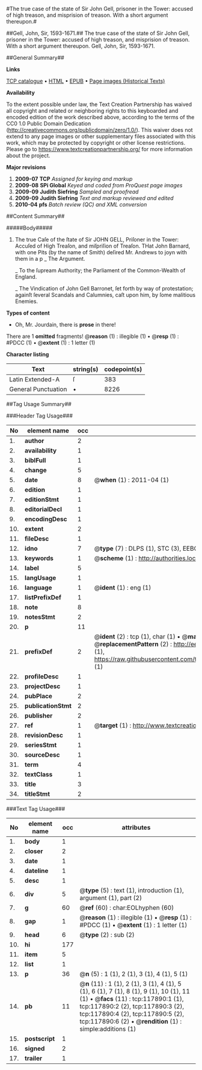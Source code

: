 #The true case of the state of Sir John Gell, prisoner in the Tower: accused of high treason, and misprision of treason. With a short argument thereupon.#

##Gell, John, Sir, 1593-1671.##
The true case of the state of Sir John Gell, prisoner in the Tower: accused of high treason, and misprision of treason. With a short argument thereupon.
Gell, John, Sir, 1593-1671.

##General Summary##

**Links**

[TCP catalogue](http://www.ota.ox.ac.uk/tcp/)  • 
[HTML](http://tei.it.ox.ac.uk/tcp/Texts-HTML/free/A85/A85890.html)  • 
[EPUB](http://tei.it.ox.ac.uk/tcp/Texts-EPUB/free/A85/A85890.epub) • 
[Page images (Historical Texts)](https://historicaltexts.jisc.ac.uk/eebo-99865642e)

**Availability**

To the extent possible under law, the Text Creation Partnership has waived all copyright and related or neighboring rights to this keyboarded and encoded edition of the work described above, according to the terms of the CC0 1.0 Public Domain Dedication (http://creativecommons.org/publicdomain/zero/1.0/). This waiver does not extend to any page images or other supplementary files associated with this work, which may be protected by copyright or other license restrictions. Please go to https://www.textcreationpartnership.org/ for more information about the project.

**Major revisions**

1. __2009-07__ __TCP__ *Assigned for keying and markup*
1. __2009-08__ __SPi Global__ *Keyed and coded from ProQuest page images*
1. __2009-09__ __Judith Siefring__ *Sampled and proofread*
1. __2009-09__ __Judith Siefring__ *Text and markup reviewed and edited*
1. __2010-04__ __pfs__ *Batch review (QC) and XML conversion*

##Content Summary##

#####Body#####

1. The true Caſe of the ſtate of Sir JOHN GELL, Priſoner
in the Tower: Accuſed of High Treaſon, and miſpriſion of
Treaſon.
THat John Barnard, with one Pits (by the
name of Smith) deſired Mr. Andrews to joyn with them in a
p
    _ The Argument.

    _ To the ſupream Authority; the Parliament of the
Common-Wealth of England.

    _ The Vindication of John Gell Barronet, ſet forth
by way of protestation; againſt ſeveral Scandals and Calumnies, caſt upon
him, by ſome malitious Enemies.

**Types of content**

  * Oh, Mr. Jourdain, there is **prose** in there!

There are 1 **omitted** fragments! 
 @__reason__ (1) : illegible (1)  •  @__resp__ (1) : #PDCC (1)  •  @__extent__ (1) : 1 letter (1)

**Character listing**


|Text|string(s)|codepoint(s)|
|---|---|---|
|Latin Extended-A|ſ|383|
|General Punctuation|•|8226|

##Tag Usage Summary##

###Header Tag Usage###

|No|element name|occ|attributes|
|---|---|---|---|
|1.|__author__|2||
|2.|__availability__|1||
|3.|__biblFull__|1||
|4.|__change__|5||
|5.|__date__|8| @__when__ (1) : 2011-04 (1)|
|6.|__edition__|1||
|7.|__editionStmt__|1||
|8.|__editorialDecl__|1||
|9.|__encodingDesc__|1||
|10.|__extent__|2||
|11.|__fileDesc__|1||
|12.|__idno__|7| @__type__ (7) : DLPS (1), STC (3), EEBO-CITATION (1), PROQUEST (1), VID (1)|
|13.|__keywords__|1| @__scheme__ (1) : http://authorities.loc.gov/ (1)|
|14.|__label__|5||
|15.|__langUsage__|1||
|16.|__language__|1| @__ident__ (1) : eng (1)|
|17.|__listPrefixDef__|1||
|18.|__note__|8||
|19.|__notesStmt__|2||
|20.|__p__|11||
|21.|__prefixDef__|2| @__ident__ (2) : tcp (1), char (1)  •  @__matchPattern__ (2) : ([0-9\-]+):([0-9IVX]+) (1), (.+) (1)  •  @__replacementPattern__ (2) : http://eebo.chadwyck.com/downloadtiff?vid=$1&page=$2 (1), https://raw.githubusercontent.com/textcreationpartnership/Texts/master/tcpchars.xml#$1 (1)|
|22.|__profileDesc__|1||
|23.|__projectDesc__|1||
|24.|__pubPlace__|2||
|25.|__publicationStmt__|2||
|26.|__publisher__|2||
|27.|__ref__|1| @__target__ (1) : http://www.textcreationpartnership.org/docs/. (1)|
|28.|__revisionDesc__|1||
|29.|__seriesStmt__|1||
|30.|__sourceDesc__|1||
|31.|__term__|4||
|32.|__textClass__|1||
|33.|__title__|3||
|34.|__titleStmt__|2||


###Text Tag Usage###

|No|element name|occ|attributes|
|---|---|---|---|
|1.|__body__|1||
|2.|__closer__|2||
|3.|__date__|1||
|4.|__dateline__|1||
|5.|__desc__|1||
|6.|__div__|5| @__type__ (5) : text (1), introduction (1), argument (1), part (2)|
|7.|__g__|60| @__ref__ (60) : char:EOLhyphen (60)|
|8.|__gap__|1| @__reason__ (1) : illegible (1)  •  @__resp__ (1) : #PDCC (1)  •  @__extent__ (1) : 1 letter (1)|
|9.|__head__|6| @__type__ (2) : sub (2)|
|10.|__hi__|177||
|11.|__item__|5||
|12.|__list__|1||
|13.|__p__|36| @__n__ (5) : 1 (1), 2 (1), 3 (1), 4 (1), 5 (1)|
|14.|__pb__|11| @__n__ (11) : 1 (1), 2 (1), 3 (1), 4 (1), 5 (1), 6 (1), 7 (1), 8 (1), 9 (1), 10 (1), 11 (1)  •  @__facs__ (11) : tcp:117890:1 (1), tcp:117890:2 (2), tcp:117890:3 (2), tcp:117890:4 (2), tcp:117890:5 (2), tcp:117890:6 (2)  •  @__rendition__ (1) : simple:additions (1)|
|15.|__postscript__|1||
|16.|__signed__|2||
|17.|__trailer__|1||
